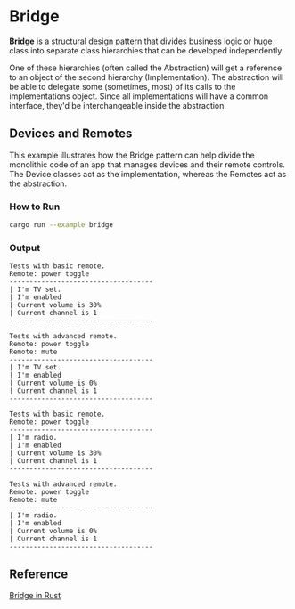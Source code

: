 # Bridge

**Bridge** is a structural design pattern that divides business logic or huge class into separate class hierarchies that 
can be developed independently.

One of these hierarchies (often called the Abstraction) will get a reference to an object of the second hierarchy 
(Implementation). The abstraction will be able to delegate some (sometimes, most) of its calls to the implementations 
object. Since all implementations will have a common interface, they'd be interchangeable inside the abstraction.



## Devices and Remotes
This example illustrates how the Bridge pattern can help divide the monolithic code of an app that manages devices and 
their remote controls. The Device classes act as the implementation, whereas the Remotes act as the abstraction.

### How to Run

```bash
cargo run --example bridge
```

### Output

```
Tests with basic remote.
Remote: power toggle
------------------------------------
| I'm TV set.
| I'm enabled
| Current volume is 30%
| Current channel is 1
------------------------------------

Tests with advanced remote.
Remote: power toggle
Remote: mute
------------------------------------
| I'm TV set.
| I'm enabled
| Current volume is 0%
| Current channel is 1
------------------------------------

Tests with basic remote.
Remote: power toggle
------------------------------------
| I'm radio.
| I'm enabled
| Current volume is 30%
| Current channel is 1
------------------------------------

Tests with advanced remote.
Remote: power toggle
Remote: mute
------------------------------------
| I'm radio.
| I'm enabled
| Current volume is 0%
| Current channel is 1
------------------------------------
```


## Reference

[Bridge in Rust](https://refactoring.guru/design-patterns/bridge/rust/example)